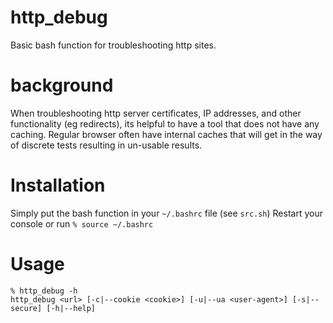 # http_debug
Basic bash function for troubleshooting http sites.

# background
When troubleshooting http server certificates, IP addresses, and other functionality (eg redirects), its helpful to have a tool that does not have any caching. 
Regular browser often have internal caches that will get in the way of discrete tests resulting in un-usable results.

# Installation
Simply put the bash function in your `~/.bashrc` file (see `src.sh`)
Restart your console or run `% source ~/.bashrc`

# Usage
```
% http_debug -h
http_debug <url> [-c|--cookie <cookie>] [-u|--ua <user-agent>] [-s|--secure] [-h|--help]
```







